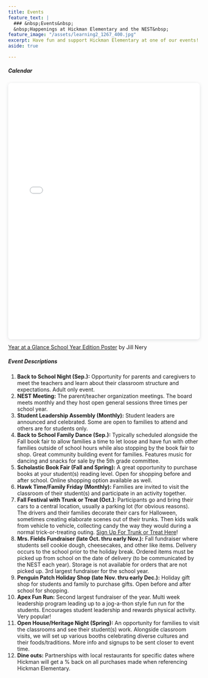 ```yaml
---
title: Events
feature_text: |
  ### &nbsp;Events&nbsp;
  &nbsp;Happenings at Hickman Elementary and the NEST&nbsp;
feature_image: "/assets/learning2_1267_400.jpg"
excerpt: Have fun and support Hickman Elementary at one of our events!
aside: true

---
```

##### Calendar

<div style="position: relative; width: 100%; height: 0; padding-top: 133.3333%; padding-bottom: 0; box-shadow: 0 2px 8px 0 rgba(63,69,81,0.16); margin-top: 1.6em; margin-bottom: 0.9em; overflow: hidden; border-radius: 8px; will-change: transform;"> <iframe loading="lazy" style="position: absolute; width: 100%; height: 100%; top: 0; left: 0; border: none; padding: 0;margin: 0;" src="[https://www.canva.com/design/DAFI-4EeFZU/view?embed](https://www.canva.com/design/DAFI-4EeFZU/view?embed "https://www.canva.com/design/DAFI-4EeFZU/view?embed")" allowfullscreen="allowfullscreen" allow="fullscreen"> </iframe> </div> <a href="[https://www.canva.com/design/DAFI-4EeFZU/view?utm_content=DAFI-4EeFZU&utm_campaign=designshare&utm_medium=embeds&utm_source=link](https://www.canva.com/design/DAFI-4EeFZU/view?utm_content=DAFI-4EeFZU&utm_campaign=designshare&utm_medium=embeds&utm_source=link "https://www.canva.com/design/DAFI-4EeFZU/view?utm_content=DAFI-4EeFZU&utm_campaign=designshare&utm_medium=embeds&utm_source=link")" target="_blank" rel="noopener">Year at a Glance School Year Edition Poster</a> by Jill Nery

##### Event Descriptions

 1. **Back to School Night (Sep.):** Opportunity for parents and caregivers to meet the teachers and learn about their classroom structure and expectations. Adult only event.
 2. **NEST Meeting:** The parent/teacher organization meetings. The board meets monthly and they host open general sessions three times per school year.
 3. **Student Leadership Assembly (Monthly):** Student leaders are announced and celebrated. Some are open to families to attend and others are for students only.
 4. **Back to School Family Dance (Sep.):** Typically scheduled alongside the Fall book fair to allow families a time to let loose and have fun with other families outside of school hours while also stopping by the book fair to shop. Great community building event for families. Features music for dancing and snacks for sale by the 5th grade committee.
 5. **Scholastic Book Fair (Fall and Spring):** A great opportunity to purchase books at your student(s) reading level. Open for shopping before and after school. Online shopping option available as well.
 6. **Hawk Time/Family Friday (Monthly):** Families are invited to visit the classroom of their student(s) and participate in an activity together.
 7. **Fall Festival with Trunk or Treat (Oct.)**: Participants go and bring their cars to a central location, usually a parking lot (for obvious reasons). The drivers and their families decorate their cars for Halloween, sometimes creating elaborate scenes out of their trunks. Then kids walk from vehicle to vehicle, collecting candy the way they would during a normal trick-or-treating outing. [Sign Up For Trunk or Treat Here](https://docs.google.com/forms/d/e/1FAIpQLSdCvTPFrh96CBlmjeSN7IWnhC5XK8vPQmJ6LfuIq6tRpo8AGQ/viewform)!
 8. **Mrs. Fields Fundraiser (late Oct. thru early Nov.):** Fall fundraiser where students sell cookie dough, cheesecakes, and other like items. Delivery occurs to the school prior to the holiday break. Ordered items must be picked up from school on the date of delivery (to be communicated by the NEST each year). Storage is not available for orders that are not picked up. 3rd largest fundraiser for the school year.
 9. **Penguin Patch Holiday Shop (late Nov. thru early Dec.):** Holiday gift shop for students and family to purchase gifts. Open before and after school for shopping.
10. **Apex Fun Run:** Second largest fundraiser of the year. Multi week leadership program leading up to a jog-a-thon style fun run for the students. Encourages student leadership and rewards physical activity. Very popular!
11. **Open House/Heritage Night (Spring):** An opportunity for families to visit the classrooms and see their student(s) work. Alongside classroom visits, we will set up various booths celebrating diverse cultures and their foods/traditions. More info and signups to be sent closer to event time.
12. **Dine outs:** Partnerships with local restaurants for specific dates where Hickman will get a % back on all purchases made when referencing Hickman Elementary.